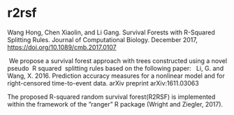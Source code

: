 # r2rsf

Wang Hong, Chen Xiaolin, and Li Gang. Survival Forests with R-Squared Splitting Rules. Journal of Computational Biology. December 2017, https://doi.org/10.1089/cmb.2017.0107

 We propose a survival forest approach with trees constructed using a novel pseudo  R squared  splitting rules based on the following paper:   Li, G. and Wang, X. 2016. Prediction accuracy measures for a nonlinear model and for right-censored time-to-event data. arXiv preprint arXiv:1611.03063
 
The proposed R-squared random survival forest(R2RSF) is implemented within the framework of the ”ranger” R package (Wright and Ziegler, 2017).
